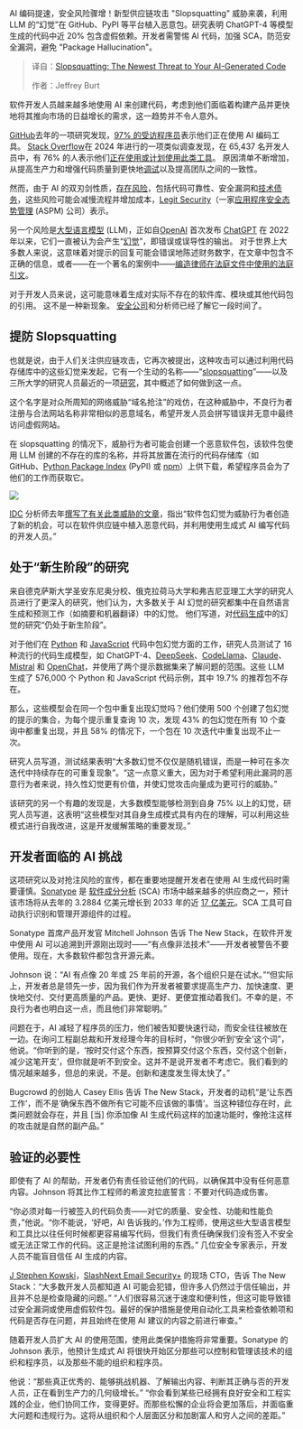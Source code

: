 
<!--
title: Slopsquatting：AI 生成代码面临的最新威胁
cover: https://cdn.thenewstack.io/media/2025/04/5ff2de77-toa-heftiba-ghlljhftdgw-unsplash-1.jpg
summary: AI 编码提速，安全风险骤增！新型供应链攻击 "Slopsquatting" 威胁来袭，利用 LLM 的“幻觉”在 GitHub、PyPI 等平台植入恶意包。研究表明 ChatGPT-4 等模型生成的代码中近 20% 包含虚假依赖。开发者需警惕 AI 代码，加强 SCA，防范安全漏洞，避免 "Package Hallucination"。
-->

AI 编码提速，安全风险骤增！新型供应链攻击 "Slopsquatting" 威胁来袭，利用 LLM 的“幻觉”在 GitHub、PyPI 等平台植入恶意包。研究表明 ChatGPT-4 等模型生成的代码中近 20% 包含虚假依赖。开发者需警惕 AI 代码，加强 SCA，防范安全漏洞，避免 "Package Hallucination"。

> 译自：[Slopsquatting: The Newest Threat to Your AI-Generated Code](https://thenewstack.io/slopsquatting-the-newest-threat-to-your-ai-generated-code/)
> 
> 作者：Jeffrey Burt

软件开发人员越来越多地使用 AI 来创建代码，考虑到他们面临着构建产品并更快地将其推向市场的日益增长的需求，这一趋势并不令人意外。

[GitHub](https://github.com/)去年的一项研究发现，[97% 的受访程序员](https://github.blog/news-insights/research/survey-ai-wave-grows/)表示他们正在使用 AI 编码工具。 [Stack Overflow](https://stackoverflow.com/questions)在 2024 年进行的一项类似调查发现，在 65,437 名开发人员中，有 76% 的人表示他们[正在使用或计划使用此类工具](https://survey.stackoverflow.co/2024/)。 原因清单不断增加，从提高生产力和增强代码质量到更快地[调试](https://thenewstack.io/master-the-art-of-python-debugging-with-these-tips/)以及提高团队之间的一致性。

然而，由于 AI 的双刃剑性质，[存在风险](https://www.legitsecurity.com/aspm-knowledge-base/ai-code-generation-benefits-and-risks)，包括代码可靠性、安全漏洞和[技术债务](https://thenewstack.io/technical-debt-continues-to-mount-heres-how-to-solve-it/)，这些风险可能会减慢流程并增加成本，[Legit Security](https://www.legitsecurity.com/)（一家[应用程序安全态势管理](https://thenewstack.io/consolidate-with-application-posture-security-management/) (ASPM) 公司）表示。

另一个风险是[大型语言模型](https://thenewstack.io/top-5-large-language-models-and-how-to-use-them-effectively/) (LLM)，正如自[OpenAI](https://openai.com/) 首次发布 [ChatGPT](https://thenewstack.io/openai-launches-new-chatgpt-interface-designed-for-coding/) 在 2022 年以来，它们一直被认为会产生“[幻觉](https://thenewstack.io/ai-agentic-evaluation-tools-help-devs-fight-hallucinations/)”，即错误或误导性的输出。 对于世界上大多数人来说，这意味着对提示的回复可能会错误地陈述财务数字，在文章中包含不正确的信息，或者——在一个著名的案例中——[编造律师在法庭文件中使用的法庭引文](https://www.theguardian.com/technology/2023/jun/23/two-us-lawyers-fined-submitting-fake-court-citations-chatgpt)。

对于开发人员来说，这可能意味着生成对实际不存在的软件库、模块或其他代码包的引用。 这不是一种新现象。 [安全公司](https://vulcan.io/blog/ai-hallucinations-package-risk/)和分析师已经了解它一段时间了。

## 提防 Slopsquatting

也就是说，由于人们关注供应链攻击，它再次被提出，这种攻击可以通过利用代码存储库中的这些幻觉来发起，它有一个生动的名称——“[slopsquatting](https://fosstodon.org/@sethmlarson/114328275927451797)”——以及三所大学的研究人员最近的一项[研究](https://arxiv.org/pdf/2406.10279)，其中概述了如何做到这一点。

这个名字是对众所周知的网络威胁“域名抢注”的戏仿，在这种威胁中，不良行为者注册与合法网站名称非常相似的恶意域名，希望开发人员会拼写错误并无意中最终访问虚假网站。

在 slopsquatting 的情况下，威胁行为者可能会创建一个恶意软件包，该软件包使用 LLM 创建的不存在的库的名称，并将其放置在流行的代码存储库（如 GitHub、[Python Package Index](https://pypi.org/) (PyPI) 或 [npm](https://www.npmjs.com/)）上供下载，希望程序员会为了他们的工作而获取它。

![](https://cdn.thenewstack.io/media/2025/04/2678334e-ai-hallucination-packages-1-1.png)

[IDC](https://www.idc.com/) 分析师去年[撰写了有关此类威胁的文章](https://blogs.idc.com/2024/04/22/package-hallucination-the-latest-greatest-software-supply-chain-security-threat/)，指出“软件包幻觉为威胁行为者创造了新的机会，可以在软件供应链中植入恶意代码，并利用使用生成式 AI 编写代码的开发人员。”

## 处于“新生阶段”的研究

来自德克萨斯大学圣安东尼奥分校、俄克拉荷马大学和弗吉尼亚理工大学的研究人员进行了更深入的研究，他们认为，大多数关于 AI 幻觉的研究都集中在自然语言生成和预测工作（如摘要和机器翻译）中的幻觉。 他们写道，对[代码生成](https://thenewstack.io/ai-code-generation-6-faqs-for-developers/)中的幻觉的研究“仍处于新生阶段”。

对于他们在 [Python](https://thenewstack.io/python/) 和 [JavaScript](https://thenewstack.io/javascript/) 代码中包幻觉方面的工作，研究人员测试了 16 种流行的代码生成模型，如 ChatGPT-4、[DeepSeek](https://thenewstack.io/deep-dive-into-deepseek-r1-how-it-works-and-what-it-can-do/)、[CodeLlama](https://ollama.com/library/codellama)、[Claude](https://thenewstack.io/claude-code-and-the-art-of-test-driven-development/)、[Mistral](https://mistral.ai/) 和 [OpenChat](https://oc.app/)，并使用了两个提示数据集来了解问题的范围。这些 LLM 生成了 576,000 个 Python 和 JavaScript 代码示例，其中 19.7% 的推荐包不存在。

那么，这些模型会在同一个包中重复出现幻觉吗？他们使用 500 个创建了包幻觉的提示的集合，为每个提示重复查询 10 次，发现 43% 的包幻觉在所有 10 个查询中都重复出现，并且 58% 的情况下，一个包在 10 次迭代中重复出现不止一次。

研究人员写道，测试结果表明“大多数幻觉不仅仅是随机错误，而是一种可在多次迭代中持续存在的可重复现象”。“这一点意义重大，因为对于希望利用此漏洞的恶意行为者来说，持久性幻觉更有价值，并使幻觉攻击向量成为更可行的威胁。”

该研究的另一个有趣的发现是，大多数模型能够检测到自身 75% 以上的幻觉，研究人员写道，这表明“这些模型对其自身生成模式具有内在的理解，可以利用这些模式进行自我改进，这是开发缓解策略的重要发现。”

## 开发者面临的 AI 挑战

这项研究以及对抢注风险的宣传，都在重要地提醒开发者在使用 AI 生成代码时需要谨慎。[Sonatype](https://www.sonatype.com/) 是 [软件成分分析](https://thenewstack.io/software-composition-analysis-and-sboms-a-united-defense/) (SCA) 市场中越来越多的供应商之一，预计该市场将从去年的 3.2884 亿美元增长到 2033 年的近 [17 亿美元](https://straitsresearch.com/report/software-composition-analysis-market)。SCA 工具可自动执行识别和管理开源组件的过程。

Sonatype 首席产品开发官 Mitchell Johnson 告诉 The New Stack，在软件开发中使用 AI 可以追溯到开源刚出现时——“有点像非法技术”——开发者被警告不要使用。现在，大多数软件都包含开源元素。

Johnson 说：“AI 有点像 20 年或 25 年前的开源，各个组织只是在试水。”“但实际上，开发者总是领先一步，因为我们作为开发者被要求提高生产力、加快速度、更快地交付、交付更高质量的产品。更快、更好、更便宜推动着我们。不幸的是，不良行为者也明白这一点，而且他们非常聪明。”

问题在于，AI 减轻了程序员的压力，他们被告知要快速行动，而安全往往被放在一边。在询问工程副总裁和开发经理今年的目标时，“你很少听到‘安全’这个词”，他说。“你听到的是，‘按时交付这个东西，按预算交付这个东西，交付这个创新，减少这笔开支’，但你就是听不到安全。这并不是说开发者不考虑它。我们看到的情况越来越多，但总的来说，不是。创新和速度发生得太快了。”

Bugcrowd 的创始人 Casey Ellis 告诉 The New Stack，开发者的动机“是‘让东西工作’，而不是‘确保东西不做所有它可能不应该做的事情’。当这种错位存在时，此类问题就会存在，并且 [当] 你添加像 AI 生成代码这样的加速功能时，像抢注这样的攻击就是自然的副产品。”

## 验证的必要性

即使有了 AI 的帮助，开发者仍有责任验证他们的代码，以确保其中没有任何恶意内容。Johnson 将其比作工程师的希波克拉底誓言：不要对代码造成伤害。

“你必须对每一行被签入的代码负责——对它的质量、安全性、功能和性能负责，”他说。“你不能说，‘好吧，AI 告诉我的。’作为工程师，使用这些大型语言模型和工具比以往任何时候都更容易编写代码，但我们有责任确保我们没有签入不安全或无法正常工作的代码。这正是抢注试图利用的东西。”
几位安全专家表示，开发人员不能盲目信任 AI 生成的内容。

[J Stephen Kowski](https://www.linkedin.com/in/jstephenkowski/)，[SlashNext Email Security+](https://slashnext.com/) 的现场 CTO，告诉 The New Stack：“大多数开发人员都知道 AI 可能会犯错，但许多人仍然过于信任输出，并且并不总是检查隐藏的问题。” “人们很容易沉迷于速度和便利性，但这可能导致错过安全漏洞或使用虚假软件包。最好的保护措施是使用自动化工具来检查依赖项和代码是否存在问题，并且始终在使用 AI 建议的内容之前进行审查。”

随着开发人员扩大 AI 的使用范围，使用此类保护措施将非常重要。Sonatype 的 Johnson 表示，他预计生成式 AI 将很快开始区分那些可以控制和管理该技术的组织和程序员，以及那些不能的组织和程序员。

他说：“那些真正优秀的、能够挑战机器、了解输出内容、判断其正确与否的开发人员，正在看到生产力的几何级增长。” “你会看到某些已经拥有良好安全和工程实践的企业，他们协同工作，变得更好。而那些松懈的企业将会更加落后，并面临重大问题和违规行为。这将从组织和个人层面区分和加剧富人和穷人之间的差距。”